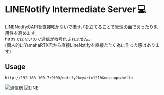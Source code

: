 # LINENotify Intermediate Server 💻
LINENotifyのAPIを直接叩かないで橋サバを立てることで管理の面であったり汎用性を高めます。  
httpsではないので通信が暗号化されません。  
(個人的にYamahaRTX君から直接LineNotifyを直接たたく為に作った感はあります)

## Usage
`http://192.168.100.7:9800/notify?key=rtx1210&message=hello`  
  
![通信例](https://github.com/naoido/line-notify-intermediate-server/assets/54303857/c96c3e2a-50e8-42bb-844a-55d711981811)
![LINE](https://github.com/naoido/line-notify-intermediate-server/assets/54303857/faa2cc0f-e8ca-431a-9a99-364c00ac115f)
